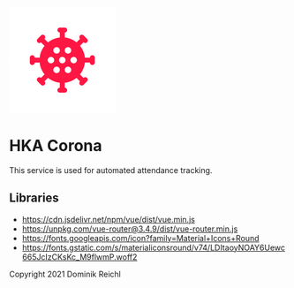 ![Icon](https://raw.githubusercontent.com/Domi04151309/h-ka-corona-tracker/main/pwa/mipmap-xxxhdpi/ic_launcher.png)

# HKA Corona
This service is used for automated attendance tracking.

## Libraries
- https://cdn.jsdelivr.net/npm/vue/dist/vue.min.js
- https://unpkg.com/vue-router@3.4.9/dist/vue-router.min.js
- https://fonts.googleapis.com/icon?family=Material+Icons+Round
- https://fonts.gstatic.com/s/materialiconsround/v74/LDItaoyNOAY6Uewc665JcIzCKsKc_M9flwmP.woff2

Copyright 2021 Dominik Reichl
